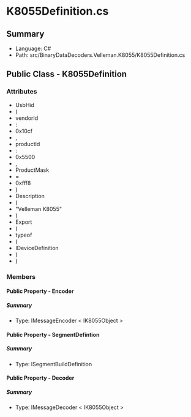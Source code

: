 ﻿# K8055Definition.cs

## Summary

* Language: C#
* Path: src/BinaryDataDecoders.Velleman.K8055/K8055Definition.cs

## Public Class - K8055Definition

### Attributes

 - UsbHid
 - (
 - vendorId
 - :
 - 0x10cf
 - ,
 - productId
 - :
 - 0x5500
 - ,
 - ProductMask
 - =
 - 0xfff8
 - )
 - Description
 - (
 - "Velleman K8055"
 - )
 - Export
 - (
 - typeof
 - (
 - IDeviceDefinition
 - )
 - )

### Members

#### Public Property - Encoder

##### Summary

 * Type: IMessageEncoder < IK8055Object > 

#### Public Property - SegmentDefintion

##### Summary

 * Type: ISegmentBuildDefinition 

#### Public Property - Decoder

##### Summary

 * Type: IMessageDecoder < IK8055Object > 


